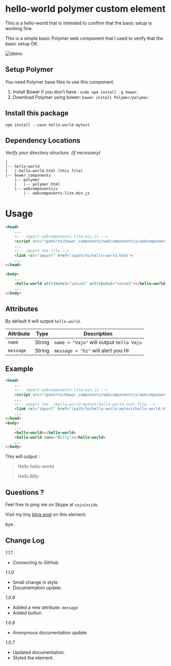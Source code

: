 # hello-world polymer custom element
This is a hello-world that is intended to confirm that the basic setup is working fine.

This is a simple basic Polymer web component that I used to verify that the basic setup OK.

![demo](https://2.bp.blogspot.com/-Bay6F4-7e98/V3Tr90JafFI/AAAAAAAAqSg/6JLkrNDWYgcd_Vf2rXH4DtEF5udsPTeQQCLcB/s1600/6121503889817600.png "hello-world element")

## Setup Polymer

You need Polymer base files to use this component.

1. Install Bower if you don't have : `sudo npm install -g bower`.
2. Download Polymer using bower: `bower install Polymer/polymer`.

## Install this package

`npm install --save hello-world-mytest`

## Dependency Locations

_Verify your directory structure. (if necessary)_ 
```
|
|-- hello-world
|   |-hello-world.html (this file)
|-- bower_components
    |-- polymer
    |   |-- polymer.html
    |-- webcomponentsjs
        |-- webcomponents-lite.min.js
```

# Usage

```html
<head>
    ...
    <!-- import webcomponents-lite.min.js -->
    <script src="/path/to/bower_components/webcomponentsjs/webcomponents-lite.min.js"></script>
    ...
    <!-- import the file -->
    <link rel="import" href="/path/to/hello-world.html">
    ...
</head>

<body>
    ...
    <hello-world attribute1="value1" attribute2="value2"></hello-world>
    ...
</body>
```


## Attributes

By default it will output `hello-world`.

Attribute     | Type   | Description                               
------------- | ------ | ------------------------------------------
`name`        | String | `name = "Vaju"` will output `hello Vaju`
`message`     | String | `message = "hi"` will alert you _Hi_

## Example

```html
<head>
    ...
    <!-- import webcomponents-lite.min.js -->
    <script src="/path/to/bower_components/webcomponentsjs/webcomponents-lite.min.js"></script>
    ...
    <!-- import the ./hello-world-mytest/hello-world.html file -->
    <link rel="import" href="/path/to/hello-world-mytest/hello-world.html">
    ...
</head>
<body>
    ...
    <hello-world></hello-world>
    <hello-world name="Billy"></hello-world>
    ...        
</body>

```
This will output :
> Hello hello-world

> Hello Billy

## Questions ?

Feel free to ping me on Skype at `vajuinside`.

Visit my tiny [blog post](http://mycolorpad.blogspot.in/2016/06/lots-of-things-during-this-break-and.html) on this element.

bye..


## Change Log
*1.1.1*
* Connecting to GitHub.

*1.1.0*
* Small change in style.
* Documentation update.

*1.0.9*
* Added a new attribute: `message`
* Added button.

*1.0.8*
* Anonymous documentation update.

*1.0.7*
* Updated documentation.
* Styled the element.